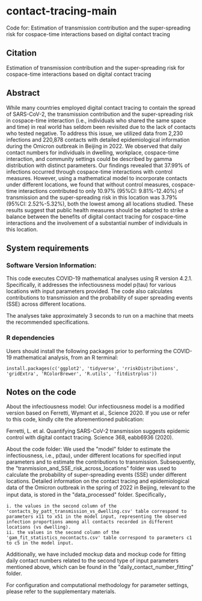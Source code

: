 # contact-tracing-main
Code for: Estimation of transmission contribution and the super-spreading risk for cospace-time interactions based on digital contact tracing



## Citation
Estimation of transmission contribution and the super-spreading risk for cospace-time interactions based on digital contact tracing



## Abstract
While many countries employed digital contact tracing to contain the spread of SARS-CoV-2, the transmission contribution and the super-spreading risk in cospace-time interaction (i.e., individuals who shared the same space and time) in real world has seldom been revisited due to the lack of contacts who tested negative. To address this issue, we utilized data from 2,230 infections and 220,878 contacts with detailed epidemiological information during the Omicron outbreak in Beijing in 2022. We observed that daily contact numbers for individuals in dwelling, workplace, cospace-time interaction, and community settings could be described by gamma distribution with distinct parameters. Our findings revealed that 37.99% of infections occurred through cospace-time interactions with control measures. However, using a mathematical model to incorporate contacts under different locations, we found that without control measures, cospace-time interactions contributed to only 10.97% (95%CI: 9.81%-12.40%) of transmission and the super-spreading risk in this location was 3.79% (95%CI: 2.52%-5.32%), both the lowest among all locations studied. These results suggest that public health measures should be adapted to strike a balance between the benefits of digital contact tracing for cospace-time interactions and the involvement of a substantial number of individuals in this location.

## System requirements
### Software Version Information:
This code executes COVID-19 mathematical analyses using R version 4.2.1. Specifically, it addresses the infectiousness model p(tau) for various locations with input parameters provided. The code also calculates contributions to transmission and the probability of super spreading events (SSE) across different locations.

The analyses take approximately 3 seconds to run on a machine that meets the recommended specifications.


### R dependencies
Users should install the following packages prior to performing the COVID-19 mathematical analysis, from an R terminal:
```
install.packages(c('ggplot2', 'tidyverse', 'rriskDistributions', 'gridExtra', 'RColorBrewer', 'R.utils', 'fitdistrplus'))
```

## Notes on the code
 

About the infectiousness model: Our infectiousness model is a modified version based on Ferretti, Wymant et al., Science 2020. If you use or refer to this code, kindly cite the aforementioned publication:

Ferretti, L. et al. Quantifying SARS-CoV-2 transmission suggests epidemic control with digital contact tracing. Science 368, eabb6936 (2020).

About the code folder: We used the "model" folder to estimate the infectiousness, i.e., p(tau), under different locations for specified input parameters and to estimate the contributions to transmission. Subsequently, the "tranmission_and_SSE_risk_across_locations" folder was used to calculate the probability of super-spreading events (SSE) under different locations. Detailed information on the contact tracing and epidemiological data of the Omicron outbreak in the spring of 2022 in Beijing, relevant to the input data, is stored in the "data_processed" folder.
Specifically，

	i. the values in the second column of the 'contacts_by_patt_transmission_vs_dwelling.csv' table correspond to parameters x11 to x51 in the model input, representing the observed infection proportions among all contacts recorded in different locations (vs dwelling).
	ii. the values in the second column of the 'gam_fit_statistics_nocontacts.csv' table correspond to parameters c1 to c5 in the model input.
 
Additionally, we have included mockup data and mockup code for fitting daily contact numbers related to the second type of input parameters mentioned above, which can be found in the "daily_contact_number_fitting" folder.

For configuration and computational methodology for parameter settings, please refer to the supplementary materials.


